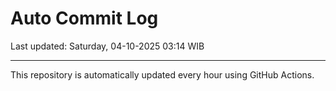 # Auto Commit Log

Last updated: Saturday, 04-10-2025 03:14 WIB

---

This repository is automatically updated every hour using GitHub Actions.

